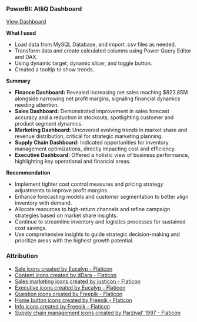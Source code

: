 ### PowerBI: AtliQ Dashboard

<a href="https://www.loom.com/share/bce4349f156d4c4d9914ca3cc0e713c0" target="_blank">View Dashboard</a>


**What I used**

- Load data from MySQL Database, and import .csv files as needed.
- Transform data and create calculated columns using Power Query Editor and DAX.
- Using dynamic target, dynamic slicer, and toggle button.
- Created a tooltip to show trends.

**Summary**

- **Finance Dashboard:** Revealed increasing net sales reaching $823.85M alongside narrowing net profit margins, signaling financial dynamics needing attention.
- **Sales Dashboard:** Demonstrated improvement in sales forecast accuracy and a reduction in stockouts, spotlighting customer and product segment dynamics.
- **Marketing Dashboard:** Uncovered evolving trends in market share and revenue distribution, critical for strategic marketing planning.
- **Supply Chain Dashboard:** Indicated opportunities for inventory management optimizations, directly impacting cost and efficiency.
- **Executive Dashboard:** Offered a holistic view of business performance, highlighting key operational and financial areas.


**Recommendation**

- Implement tighter cost control measures and pricing strategy adjustments to improve profit margins.
- Enhance forecasting models and customer segmentation to better align inventory with demand.
- Allocate resources to high-return channels and refine campaign strategies based on market share insights.
- Continue to streamline inventory and logistics processes for sustained cost savings.
- Use comprehensive insights to guide strategic decision-making and prioritize areas with the highest growth potential.

### Attribution
- <a href="https://www.flaticon.com/free-icons/sale" title="sale icons">Sale icons created by Eucalyp - Flaticon</a>
- <a href="https://www.flaticon.com/free-icons/content" title="content icons">Content icons created by dDara - Flaticon</a>
- <a href="https://www.flaticon.com/free-icons/sales-marketing" title="sales marketing icons">Sales marketing icons created by justicon - Flaticon</a>
- <a href="https://www.flaticon.com/free-icons/executive" title="executive icons">Executive icons created by Eucalyp - Flaticon</a>
- <a href="https://www.flaticon.com/free-icons/question" title="question icons">Question icons created by Freepik - Flaticon</a>
- <a href="https://www.flaticon.com/free-icons/home-button" title="home button icons">Home button icons created by Freepik - Flaticon</a>
- <a href="https://www.flaticon.com/free-icons/info" title="info icons">Info icons created by Freepik - Flaticon</a>
- <a href="https://www.flaticon.com/free-icons/supply-chain-management" title="supply chain management icons">Supply chain management icons created by Parzival’ 1997 - Flaticon</a>
